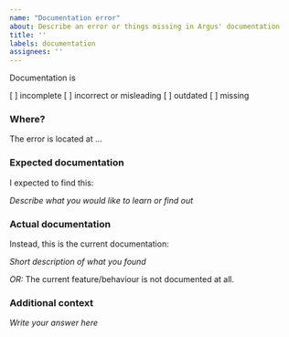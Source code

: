 ```yaml
---
name: "Documentation error"
about: Describe an error or things missing in Argus' documentation
title: ''
labels: documentation
assignees: ''
---
```

<!--
  Thank you for reporting a documentation error! 📖 Please provide a short
  summary of what is missing or should be corrected, along with any information
  you feel relevant for improving this.
-->

<!--
  Please mark what applies. ('Activate' a checkbox like this: [x])
-->

Documentation is

[ ] incomplete
[ ] incorrect or misleading
[ ] outdated
[ ] missing

### Where?

<!--
  Please describe where the error is located, if applicable.
  You can name the text section and/or provide a .rst file name. A readthedocs
  link also works.
-->

The error is located at …

### Expected documentation

I expected to find this:

*Describe what you would like to learn or find out*

### Actual documentation

Instead, this is the current documentation:

*Short description of what you found*

*OR:* The current feature/behaviour is not documented at all.

### Additional context

<!--
  Is there anything else you can add about the proposal?
  You might want to link to related issues here, if you haven't already.
-->

*Write your answer here*
